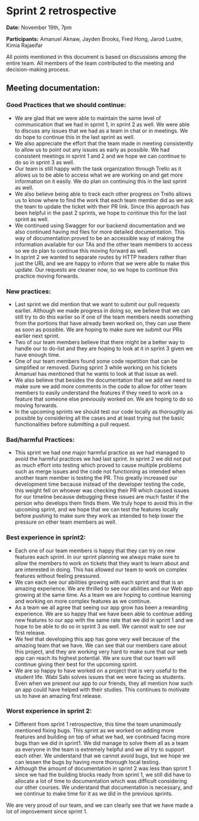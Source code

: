 # Sprint 2 retrospective
**Date:** November 19th, 7pm

**Participants:**
Amanuel Aknaw, Jayden Brooks, Fred Hong, Jarod Lustre, Kimia Rajaeifar

All points mentioned in this document is based on discussions among the entire team. All members of the team contributed to the meeting and decision-making process.

## Meeting documentation:

### Good Practices that we should continue:
-	We are glad that we were able to maintain the same level of communication that we had in sprint 1, in sprint 2 as well. We were able to discuss any issues that we had as a team in chat or in meetings. We do hope to continue this in the last sprint as well.
- 	We also appreciate the effort that the team made in meeting consistently to allow us to point out any issues as early as possible. We had consistent meetings in sprint 1 and 2 and we hope we can continue to do so in sprint 3 as well.
-	Our team is still happy with the task organization through Trello as it allows us to be able to access what we are working on and get more information on it easily. We do plan on continuing this in the last sprint as well.
-	We also believe being able to track each other progress on Trello allows us to know where to find the work that each team member did as we ask the team to update the ticket with their PR link. Since this approach has been helpful in the past 2 sprints, we hope to continue this for the last sprint as well.
-	We continued using Swagger for our backend documentation and we also continued having md files for more detailed documentation. This way of documentation proved to be an accessible way of making the information available for our TAs and the other team members to access so we do plan to continue this moving forward as well.
-	In sprint 2 we wanted to separate routes by HTTP headers rather than just the URL and we are happy to inform that we were able to make this update. Our requests are cleaner now, so we hope to continue this practice moving forwards.


### New practices:
-	Last sprint we did mention that we want to submit our pull requests earlier. Although we made progress in doing so, we believe that we can still try to do this earlier so if one of the team members needs something from the portions that have already been worked on, they can use them as soon as possible. We are hoping to make sure we submit our PRs earlier next sprint.
-	Two of our team members believe that there might be a better way to handle our to do-list and they are hoping to look at it in sprint 3 given we have enough time.
-	One of our team members found some code repetition that can be simplified or removed. During sprint 3 while working on his tickets Amanuel has mentioned that he wants to look at that issue as well.
-	We also believe that besides the documentation that we add we need to make sure we add more comments in the code to allow for other team members to easily understand the features if they need to work on a feature that someone else previously worked on. We are hoping to do so moving forwards.
-	In the upcoming sprints we should test our code locally as thoroughly as possible by considering all the cases and at least trying out the basic functionalities before submitting a pull request.


### Bad/harmful Practices:
-	This sprint we had one major harmful practice as we had managed to avoid the harmful practices we had last sprint. In sprint 2 we did not put as much effort into testing which proved to cause multiple problems such as merge issues and the code not functioning as intended when another team member is testing the PR. This greatly increased our development time because instead of the developer testing the code, this weight fell on whoever was checking their PR which caused issues for our timeline because debugging these issues are much faster if the person who develops them finds them. We truly hope to avoid this in the upcoming sprint, and we hope that we can test the features locally before pushing to make sure they work as intended to help lower the pressure on other team members as well.

### Best experience in sprint2:
-	Each one of our team members is happy that they can try on new features each sprint. In our sprint planning we always make sure to allow the members to work on tickets that they want to learn about and are interested in doing. This has allowed our team to work on complex features without feeling pressured.
-	We can each see our abilities growing with each sprint and that is an amazing experience. We are thrilled to see our abilities and our Web app growing at the same time. As a team we are hoping to continue learning and working on more complex features as we continue.
-	As a team we all agree that seeing our app grow has been a rewarding experience. We are so happy that we have been able to continue adding new features to our app with the same rate that we did in sprint 1 and we hope to be able to do so in sprint 3 as well. We cannot wait to see our first release.
-	We feel that developing this app has gone very well because of the amazing team that we have. We can see that our members care about this project, and they are working very hard to make sure that our web app can reach its highest potential. We are sure that our team will continue giving their best for the upcoming sprint.
-	We are so happy to have worked on a project that is very useful to the student life. Wabi Sabi solves issues that we were facing as students. Even when we present our app to our friends, they all mention how such an app could have helped with their studies. This continues to motivate us to have an amazing first release.


### Worst experience in sprint 2:

-	Different from sprint 1 retrospective, this time the team unanimously mentioned fixing bugs. This sprint as we worked on adding more features and building on top of what we had, we continued facing more bugs than we did in sprint1. We did manage to solve them all as a team as everyone in the team is extremely helpful and we all try to support each other. We understand that we cannot avoid bugs, but we hope we can lessen the bugs by having more thorough local testing.
-	Although the amount of documentation in sprint 2 was less than sprint 1 since we had the building blocks ready from sprint 1, we still did have to allocate a lot of time to documentation which was difficult considering our other courses. We understand that documentation is necessary, and we continue to make time for it as we did in the previous sprints.

We are very proud of our team, and we can clearly see that we have made a lot of improvement since sprint 1.
